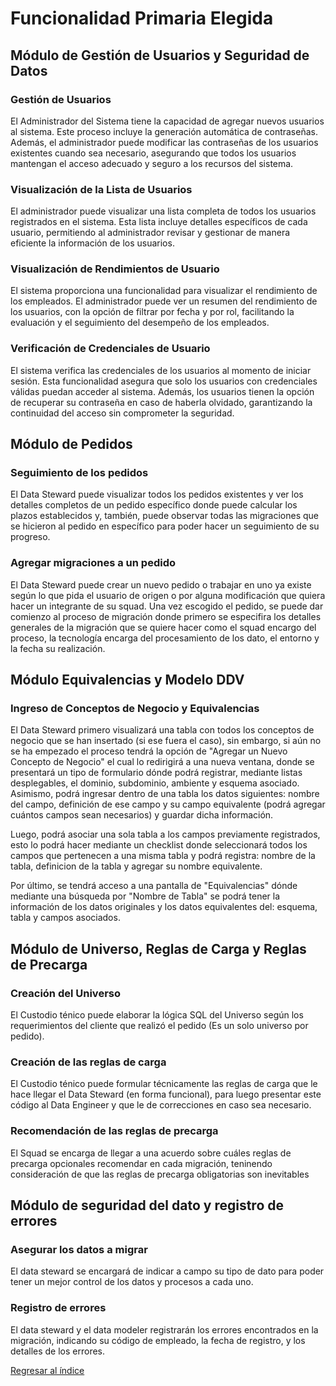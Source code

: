 # Funcionalidad Primaria Elegida
## Módulo de Gestión de Usuarios y Seguridad de Datos

### Gestión de Usuarios

El Administrador del Sistema tiene la capacidad de agregar nuevos usuarios al sistema. Este proceso incluye la generación automática de contraseñas. Además, el administrador puede modificar las contraseñas de los usuarios existentes cuando sea necesario, asegurando que todos los usuarios mantengan el acceso adecuado y seguro a los recursos del sistema.

### Visualización de la Lista de Usuarios

El administrador puede visualizar una lista completa de todos los usuarios registrados en el sistema. Esta lista incluye detalles específicos de cada usuario, permitiendo al administrador revisar y gestionar de manera eficiente la información de los usuarios.

### Visualización de Rendimientos de Usuario

El sistema proporciona una funcionalidad para visualizar el rendimiento de los empleados. El administrador puede ver un resumen del rendimiento de los usuarios, con la opción de filtrar por fecha y por rol, facilitando la evaluación y el seguimiento del desempeño de los empleados.

### Verificación de Credenciales de Usuario

El sistema verifica las credenciales de los usuarios al momento de iniciar sesión. Esta funcionalidad asegura que solo los usuarios con credenciales válidas puedan acceder al sistema. Además, los usuarios tienen la opción de recuperar su contraseña en caso de haberla olvidado, garantizando la continuidad del acceso sin comprometer la seguridad.

## Módulo de Pedidos

### Seguimiento de los pedidos

El Data Steward puede visualizar todos los pedidos existentes y ver los detalles completos de un pedido específico donde puede calcular los plazos establecidos y, también, puede observar todas las migraciones que se hicieron al pedido en específico para poder hacer un seguimiento de su progreso. 

### Agregar migraciones a un pedido

El Data Steward puede crear un nuevo pedido o trabajar en uno ya existe según lo que pida el usuario de origen o por alguna modificación que quiera hacer un integrante de su squad. Una vez escogido el pedido, se puede dar comienzo al proceso de migración donde primero se especifira los detalles generales de la migración que se quiere hacer como el squad encargo del proceso, la tecnología encarga del procesamiento de los dato, el entorno y la fecha su realización.

## Módulo Equivalencias y Modelo DDV

### Ingreso de Conceptos de Negocio y Equivalencias

El Data Steward primero visualizará una tabla con todos los conceptos de negocio que se han insertado (si ese fuera el caso), sin embargo, si aún no se ha empezado el proceso tendrá la opción de "Agregar un Nuevo Concepto de Negocio" el cual lo redirigirá a una nueva ventana, donde se presentará un tipo de formulario dónde podrá registrar, mediante listas desplegables, el dominio, subdominio, ambiente y esquema asociado. Asimismo, podrá ingresar dentro de una tabla los datos siguientes: nombre del campo, definición de ese campo y su campo equivalente (podrá agregar cuántos campos sean necesarios) y guardar dicha información. 

Luego, podrá asociar una sola tabla a los campos previamente registrados, esto lo podrá hacer mediante un checklist donde seleccionará todos los campos que pertenecen a una misma tabla y podrá registra: nombre de la tabla, definicion de la tabla y agregar su nombre equivalente.

Por último, se tendrá acceso a una pantalla de "Equivalencias" dónde mediante una búsqueda por "Nombre de Tabla" se podrá tener la información de los datos originales y los datos equivalentes del: esquema, tabla y campos asociados.

## Módulo de Universo, Reglas de Carga y Reglas de Precarga

### Creación del Universo

El Custodio ténico puede elaborar la lógica SQL del Universo según los requerimientos del cliente que realizó el pedido (Es un solo universo por pedido).

### Creación de las reglas de carga

El Custodio ténico puede formular técnicamente las reglas de carga que le hace llegar el Data Steward (en forma funcional), para luego presentar este código al Data Engineer y que le de correcciones en caso sea necesario.

### Recomendación de las reglas de precarga

El Squad se encarga de llegar a una acuerdo sobre cuáles reglas de precarga opcionales recomendar en cada migración, teninendo consideración de que las reglas de precarga obligatorias son inevitables

## Módulo de seguridad del dato y registro de errores

### Asegurar los datos a migrar

El data steward se encargará de indicar a campo su tipo de dato para poder tener un mejor control de los datos y procesos a cada uno.

### Registro de errores

El data steward y el data modeler registrarán los errores encontrados en la migración, indicando su código de empleado, la fecha de registro, y los detalles de los
errores.


[Regresar al índice](Indice.md)
